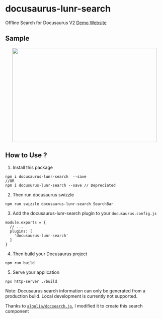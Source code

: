 # docusaurus-lunr-search
Offline Search for Docusaurus V2 
[Demo Website](https://lelouch77.github.io/docusurus-lunr-search-demo)

## Sample
<p align="center">
  <img width="460" height="300" src="https://raw.githubusercontent.com/lelouch77/docusaurus-lunr-search/master/assets/search-offline.png">
</p>

## How to Use ?
1. Install this package
```
npm i docusaurus-lunr-search  --save
//OR
npm i docusurus-lunr-search --save // Depreciated
```
2. Then run docusaurus swizzle
```
npm run swizzle docusaurus-lunr-search SearchBar
```
3. Add the docusaurus-lunr-search plugin to your `docusaurus.config.js`
```
module.exports = {
  // ...
  plugins: [
    'docusaurus-lunr-search'
  ]
}
```
4. Then build your Docusaurus project
```
npm run build
```
5. Serve your application
```
npx http-server ./build
```

Note: Docusaurus search information can only be generated from a production build. Local development is currently not supported.

Thanks to [`algolia/docsearch.js`](https://github.com/algolia/docsearch), I modified it to create this search component 
